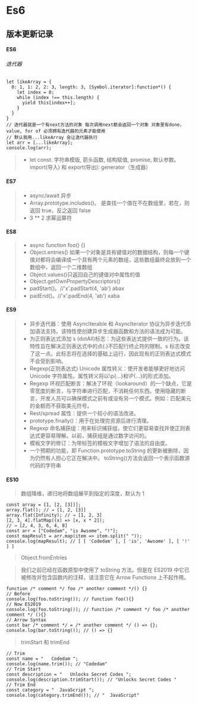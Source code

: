 # Es6

## 版本更新记录

#### ES6

###### 迭代器

```code
let likeArray = {
  0: 1, 1: 2, 2: 3, length: 3, [Symbol.iterator]:function*() {
    let index = 0;
    while (index !== this.length) {
      yield this[index++];
    }
  }
}
// 迭代器就是一个有next方法的对象 每次调用next都会返回一个对象 对象里有done，value, for of 必须拥有迭代器的元素才能使用
// 默认我用...likeArray 会让迭代器执行
let arr = [...likeArray];
console.log(arr);
```

> -   let const. 字符串模版, 箭头函数, 结构赋值, promise, 默认参数。import(导入) 和 export(导出): generator（生成器）

#### ES7

> -   async/await 异步
> -   Array.prototype.includes()。 是查找一个值在不在数组里，若在，则返回 true，反之返回 false
> -   3 \*\* 2 求幂运算符

#### ES8

> -   async function foo() {}
> -   Object.entries() 如果一个对象是具有键值对的数据结构，则每一个键值对都将会编译成一个具有两个元素的数组，这些数组最终会放到一个数组中，返回一个二维数组
> -   Object.values()只返回自己的键值对中属性的值
> -   Object.getOwnPropertyDescriptors()
> -   padStart()。//'x'.padStart(4, 'ab') abax
> -   padEnd()。//'x'.padEnd(4, 'ab') xaba

#### ES9

> -   异步迭代器：使用 AsyncIterable 和 AsyncIterator 协议为异步迭代添加语法支持。该特性使创建异步生成器函数和方法的语法成为可能。
> -   为正则表达式添加 s (dotAll)标志：为这些表达式提供一致的行为。该特性旨在解决正则表达式中的点(.)不匹配行终止符的限制。s 标志改变了这一点。此标志将在选择的基础上运行，因此现有的正则表达式模式不会受到影响。
> -   Regexp(正则表达式) Unicode 属性转义：使开发者能够更好地访问 Unicode 字符属性。属性转义将以\p{…}和\P{…}的形式添加。
> -   Regexp 环视匹配断言：解决了环视（lookaround）的一个缺点，它是零宽度的断言，与字符串进行匹配，不消耗任何东西。使用隐藏的断言，开发人员可以确保模式之前有或没有另一个模式。例如：匹配美元的金额而不获取美元符号。
> -   Rest/spread 属性：提供一个较小的语法改进。
> -   prototype.finally()：用于在处理完资源后进行清理。
> -   Regexp 命名捕获组：用来标识捕获组，使它们更容易查找并使正则表达式更容易理解。以前，捕获组是通过数字访问的。
> -   模板文字的修订：为带标签的模板文字增加了语法的自由度。
> -   一个预期的功能，即 Function.prototype.toString 的更新被删除，因为仍然有人担心它正在解决中。 toString()方法会返回一个表示函数源代码的字符串

#### ES10

> 数组降维，递归地将数组展平到指定的深度，默认为 1

```code
const array = [1, [2, [3]]];
array.flat(); // → [1, 2, [3]]
array.flat(Infinity); // → [1, 2, 3]
[2, 3, 4].flatMap((x) => [x, x * 2]);
// → [2, 4, 3, 6, 4, 8]
const arr = ["Codedam", "is Awsome", "!"];
const mapResult = arr.map(item => item.split(" "));
console.log(mapResult); // [ [ 'Codedam' ], [ 'is', 'Awsome' ], [ '!' ] ]
```

> Object.fromEntries

> 我们之前已经在函数原型中使用了 toString 方法，但是在 ES2019 中它已被修改并包含函数内的注释，请注意它在 Arrow Functions 上不起作用。

```code
function /* comment */ foo /* another comment */() {}
// Before
console.log(foo.toString()); // function foo(){}
// Now ES2019
console.log(foo.toString()); // function /* comment */ foo /* another comment */ (){}
// Arrow Syntax
const bar /* comment */ = /* another comment */ () => {};
console.log(bar.toString()); // () => {}
```

> trimStart 和 trimEnd

```code
// Trim
const name = "   Codedam ";
console.log(name.trim()); // "Codedam"
// Trim Start
const description = "   Unlocks Secret Codes ";
console.log(description.trimStart()); // "Unlocks Secret Codes "
// Trim End
const category = "  JavaScript ";
console.log(category.trimEnd()); // "  JavaScript"
```
